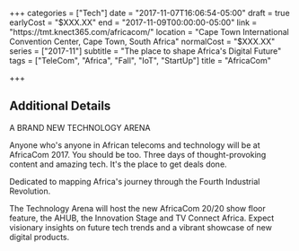 +++
categories = ["Tech"]
date = "2017-11-07T16:06:54-05:00"
draft = true
earlyCost = "$XXX.XX"
end = "2017-11-09T00:00:00-05:00"
link = "https://tmt.knect365.com/africacom/"
location = "Cape Town International Convention Center, Cape Town, South Africa"
normalCost = "$XXX.XX"
series = ["2017-11"]
subtitle = "The place to shape Africa's Digital Future"
tags = ["TeleCom", "Africa", "Fall", "IoT", "StartUp"]
title = "AfricaCom"

+++
<!--more-->

## Additional Details

A BRAND NEW TECHNOLOGY ARENA

Anyone who's anyone in African telecoms and technology will be at AfricaCom 2017. You should be too. Three days of thought-provoking content and amazing tech. It's the place to get deals done.

Dedicated to mapping Africa's journey through the Fourth Industrial Revolution.

The Technology Arena will host the new AfricaCom 20/20 show floor feature, the AHUB, the Innovation Stage and TV Connect Africa. Expect visionary insights on future tech trends and a vibrant showcase of new digital products.